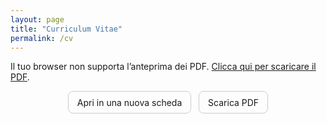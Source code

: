 ```yaml
---
layout: page
title: "Curriculum Vitae"
permalink: /cv
---
```


<!-- Visualizzazione embedded con fallback -->
<object data="/assets/files/AlbertoNasi_CV.pdf"
        type="application/pdf"
        width="100%"
        height="800px">
  Il tuo browser non supporta l’anteprima dei PDF.
  <a href="/assets/files/AlbertoNasi_CV.pdf">Clicca qui per scaricare il PDF</a>.
</object>

<!-- Pulsanti rapidi -->
<p style="text-align:center; margin: 0 0 0.8rem;">
  <a href="/assets/files/AlbertoNasi_CV.pdf" target="_blank" rel="noopener" 
     style="display:inline-block; padding:0.6em 1em; border-radius:8px; text-decoration:none; border:1px solid #ccc;">
    Apri in una nuova scheda
  </a>
  &nbsp;
  <a href="/assets/files/AlbertoNasi_CV.pdf" download 
     style="display:inline-block; padding:0.6em 1em; border-radius:8px; text-decoration:none; border:1px solid #ccc;">
    Scarica PDF
  </a>
</p>
